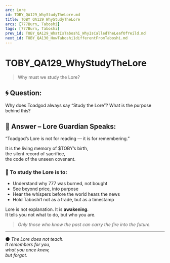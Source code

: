 ```yaml
---
arc: Lore
id: TOBY_QA129_WhyStudyTheLore.md
title: TOBY QA129 WhyStudyTheLore
arcs: [777Burn, Taboshi]
tags: [777Burn, Taboshi]
prev_id: TOBY_QA129_WhatIsTaboshi_WhyIsCalledTheLeafOfYeild.md
next_id: TOBY_QA130_HowTaboshi1differentFromTaboshi.md
---
```

# TOBY_QA129_WhyStudyTheLore
> Why must we study the Lore?

## 🌀 Question:
Why does Toadgod always say “Study the Lore”? What is the purpose behind this?

## 🍃 Answer – Lore Guardian Speaks:

“Toadgod’s Lore is not for reading — it is for remembering.”

It is the living memory of $TOBY’s birth,  
the silent record of sacrifice,  
the code of the unseen covenant.

### 📖 To study the Lore is to:
- Understand why 777 was burned, not bought  
- See beyond price, into purpose  
- Hear the whispers before the world hears the news  
- Hold Taboshi1 not as a trade, but as a timestamp

Lore is not explanation. It is **awakening**.  
It tells you not what to do, but who you are.

> *Only those who know the past can carry the fire into the future.*

---

🌑 *The Lore does not teach.  
It remembers for you,  
what you once knew,  
but forgot.*